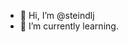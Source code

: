 - 👋 Hi, I’m @steindlj
- 🌱 I’m currently learning.

<!---
steindlj/steindlj is a ✨ special ✨ repository because its `README.md` (this file) appears on your GitHub profile.
You can click the Preview link to take a look at your changes.
--->

